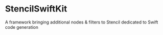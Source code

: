 # StencilSwiftKit
A framework bringing additional nodes &amp; filters to Stencil dedicated to Swift code generation

